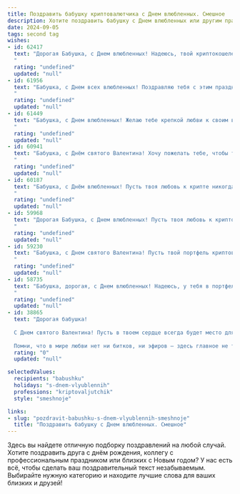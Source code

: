 ```yaml
---
title: Поздравить бабушку криптовалютчика с Днем влюбленных. Смешное
description: Хотите поздравить бабушку с Днем влюбленных или другим праздником? Наш ИИ создаст незабываемое поздравление, а вы обязательно выделитесь среди других.  
date: 2024-09-05
tags: second tag
wishes:
- id: 62417
  text: "Дорогая Бабушка, с Днем влюбленных! Надеюсь, твой криптокошелек сегодня переполнен не только любовью, но и сатоши! 😜❤️
  "
  rating: "undefined"
  updated: "null"
- id: 61956
  text: "Бабушка, с Днем всех влюбленных! Поздравляю тебя с этим праздником, пусть у тебя всегда будет \"биткоин\" в сердце, а не \"теther\" в голове! 😉😄
  "
  rating: "undefined"
  updated: "null"
- id: 61449
  text: "Бабушка, с Днем влюбленных! Желаю тебе крепкой любви к своим внукам, а еще - к своему криптокошельку! Пусть он всегда будет полон майна и биткоинов, а ты -  счастлива, как в 18 лет!
  "
  rating: "undefined"
  updated: "null"
- id: 60941
  text: "Бабушка, с Днём святого Валентина! Хочу пожелать тебе, чтобы твоя криптовалютная биржа взлетела в цене, как биткоин в 2017-ом, и чтобы твоё портфолио сияло ярче бриллиантов!
  "
  rating: "undefined"
  updated: "null"
- id: 60187
  text: "Бабушка, с Днём влюбленных! Пусть твоя любовь к крипте никогда не обесценивается, а доход от майнинга всегда растёт! 😄
  "
  rating: "undefined"
  updated: "null"
- id: 59968
  text: "Дорогая Бабушка, с Днем влюбленных! Пусть твоя любовь к криптовалютам будет стабильной, как биткоин, и приносит тебе прибыль, как эфир! ❤️💰
  "
  rating: "undefined"
  updated: "null"
- id: 59230
  text: "Бабушка, с Днем святого Валентина! Пусть твой портфель криптовалют взлетит выше, чем курс биткоина в 2021-м, а любовь к внукам будет крепче, чем хэш-скорость самого мощного майнера!
  "
  rating: "undefined"
  updated: "null"
- id: 58735
  text: "Бабушка, дорогая, с Днем влюбленных! Надеюсь, у тебя в портфеле уже красуются биткоины от тайного поклонника! 😅  Пусть твоя криптовалюта взлетает и приносит тебе только радость, а любовь и здоровье будут расти в цене быстрее, чем курс эфира! 😉
  "
  rating: "undefined"
  updated: "null"
- id: 38865
  text: "Дорогая бабушка!
  
  С Днем святого Валентина! Пусть в твоем сердце всегда будет место для любви, как у криптовалюты для блокчейна! Желаю тебе, чтобы чувства взлетали до небес, как биткойн в своем росте, а каждый день приносил радость, подобно щедрым дивидендам! Пусть твоя жизнь будет яркой и насыщенной, как самый прибыльный криптопроект!
  
  Помни, что в мире любви нет ни битков, ни эфиров – здесь главное не терять коинов счастья! Обнимаю крепко, ты – моя самая ценная \"валюта\"!"
  rating: "0"
  updated: "null"

selectedValues:
  recipients: "babushku"
  holidays: "s-dnem-vlyublennih"
  professions: "kriptovaljutchik"
  style: "smeshnoje"

links:
- slug: "pozdravit-babushku-s-dnem-vlyublennih-smeshnoje"
  title: "Поздравить бабушку с Днем влюбленных. Смешное"
---
```


Здесь вы найдете отличную подборку поздравлений на любой случай. 
Хотите поздравить друга с днём рождения, коллегу с профессиональным праздником или близких с Новым годом? У нас есть всё, чтобы сделать ваш поздравительный текст незабываемым. Выбирайте нужную категорию и находите лучшие слова для ваших близких и друзей!
